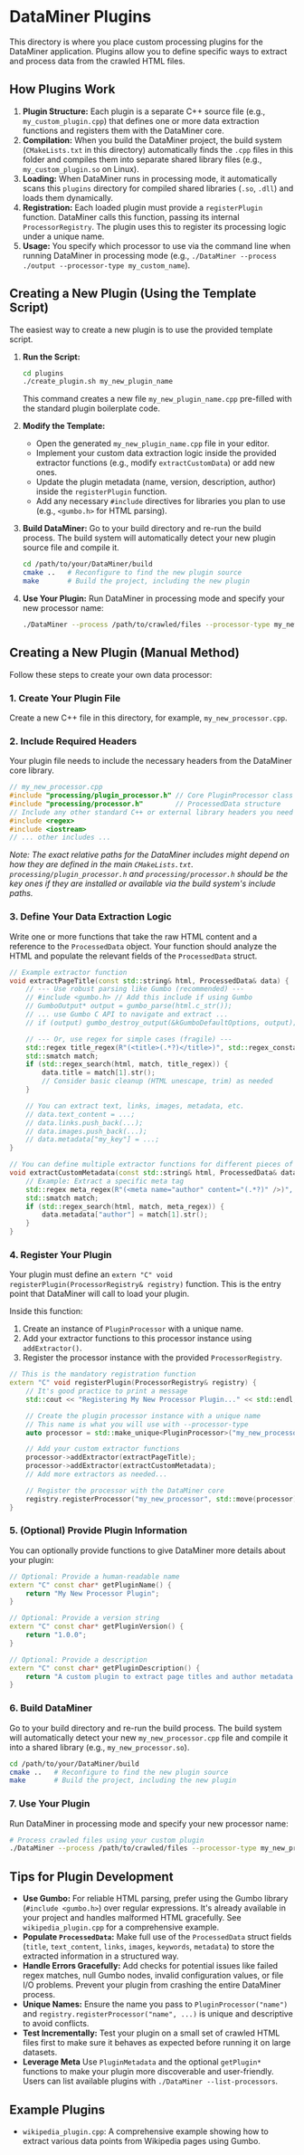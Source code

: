 
# DataMiner Plugins

This directory is where you place custom processing plugins for the DataMiner application. Plugins allow you to define specific ways to extract and process data from the crawled HTML files.

## How Plugins Work

1.  **Plugin Structure:** Each plugin is a separate C++ source file (e.g., `my_custom_plugin.cpp`) that defines one or more data extraction functions and registers them with the DataMiner core.
2.  **Compilation:** When you build the DataMiner project, the build system (`CMakeLists.txt` in this directory) automatically finds the `.cpp` files in this folder and compiles them into separate shared library files (e.g., `my_custom_plugin.so` on Linux).
3.  **Loading:** When DataMiner runs in processing mode, it automatically scans this `plugins` directory for compiled shared libraries (`.so`, `.dll`) and loads them dynamically.
4.  **Registration:** Each loaded plugin must provide a `registerPlugin` function. DataMiner calls this function, passing its internal `ProcessorRegistry`. The plugin uses this to register its processing logic under a unique name.
5.  **Usage:** You specify which processor to use via the command line when running DataMiner in processing mode (e.g., `./DataMiner --process ./output --processor-type my_custom_name`).

## Creating a New Plugin (Using the Template Script)

The easiest way to create a new plugin is to use the provided template script.

1.  **Run the Script:**
    ```bash
    cd plugins
    ./create_plugin.sh my_new_plugin_name
    ```
    This command creates a new file `my_new_plugin_name.cpp` pre-filled with the standard plugin boilerplate code.

2.  **Modify the Template:**
    *   Open the generated `my_new_plugin_name.cpp` file in your editor.
    *   Implement your custom data extraction logic inside the provided extractor functions (e.g., modify `extractCustomData`) or add new ones.
    *   Update the plugin metadata (name, version, description, author) inside the `registerPlugin` function.
    *   Add any necessary `#include` directives for libraries you plan to use (e.g., `<gumbo.h>` for HTML parsing).

3.  **Build DataMiner:**
    Go to your build directory and re-run the build process. The build system will automatically detect your new plugin source file and compile it.
    ```bash
    cd /path/to/your/DataMiner/build
    cmake ..   # Reconfigure to find the new plugin source
    make       # Build the project, including the new plugin
    ```

4.  **Use Your Plugin:**
    Run DataMiner in processing mode and specify your new processor name:
    ```bash
    ./DataMiner --process /path/to/crawled/files --processor-type my_new_plugin_name --export json --export-file my_output.json
    ```


## Creating a New Plugin (Manual Method)

Follow these steps to create your own data processor:

### 1. Create Your Plugin File

Create a new C++ file in this directory, for example, `my_new_processor.cpp`.

### 2. Include Required Headers

Your plugin file needs to include the necessary headers from the DataMiner core library.

```cpp
// my_new_processor.cpp
#include "processing/plugin_processor.h" // Core PluginProcessor class
#include "processing/processor.h"        // ProcessedData structure
// Include any other standard C++ or external library headers you need
#include <regex>
#include <iostream>
// ... other includes ...
```

*Note: The exact relative paths for the DataMiner includes might depend on how they are defined in the main `CMakeLists.txt`. `processing/plugin_processor.h` and `processing/processor.h` should be the key ones if they are installed or available via the build system's include paths.*

### 3. Define Your Data Extraction Logic

Write one or more functions that take the raw HTML content and a reference to the `ProcessedData` object. Your function should analyze the HTML and populate the relevant fields of the `ProcessedData` struct.

```cpp
// Example extractor function
void extractPageTitle(const std::string& html, ProcessedData& data) {
    // --- Use robust parsing like Gumbo (recommended) ---
    // #include <gumbo.h> // Add this include if using Gumbo
    // GumboOutput* output = gumbo_parse(html.c_str());
    // ... use Gumbo C API to navigate and extract ...
    // if (output) gumbo_destroy_output(&kGumboDefaultOptions, output);

    // --- Or, use regex for simple cases (fragile) ---
    std::regex title_regex(R"(<title>(.*?)</title>)", std::regex_constants::icase);
    std::smatch match;
    if (std::regex_search(html, match, title_regex)) {
        data.title = match[1].str();
        // Consider basic cleanup (HTML unescape, trim) as needed
    }

    // You can extract text, links, images, metadata, etc.
    // data.text_content = ...;
    // data.links.push_back(...);
    // data.images.push_back(...);
    // data.metadata["my_key"] = ...;
}

// You can define multiple extractor functions for different pieces of data
void extractCustomMetadata(const std::string& html, ProcessedData& data) {
    // Example: Extract a specific meta tag
    std::regex meta_regex(R"(<meta name="author" content="(.*?)" />)", std::regex_constants::icase);
    std::smatch match;
    if (std::regex_search(html, match, meta_regex)) {
        data.metadata["author"] = match[1].str();
    }
}
```

### 4. Register Your Plugin

Your plugin must define an `extern "C" void registerPlugin(ProcessorRegistry& registry)` function. This is the entry point that DataMiner will call to load your plugin.

Inside this function:
1.  Create an instance of `PluginProcessor` with a unique name.
2.  Add your extractor functions to this processor instance using `addExtractor()`.
3.  Register the processor instance with the provided `ProcessorRegistry`.

```cpp
// This is the mandatory registration function
extern "C" void registerPlugin(ProcessorRegistry& registry) {
    // It's good practice to print a message
    std::cout << "Registering My New Processor Plugin..." << std::endl;

    // Create the plugin processor instance with a unique name
    // This name is what you will use with --processor-type
    auto processor = std::make_unique<PluginProcessor>("my_new_processor");

    // Add your custom extractor functions
    processor->addExtractor(extractPageTitle);
    processor->addExtractor(extractCustomMetadata);
    // Add more extractors as needed...

    // Register the processor with the DataMiner core
    registry.registerProcessor("my_new_processor", std::move(processor));
}
```

### 5. (Optional) Provide Plugin Information

You can optionally provide functions to give DataMiner more details about your plugin:

```cpp
// Optional: Provide a human-readable name
extern "C" const char* getPluginName() {
    return "My New Processor Plugin";
}

// Optional: Provide a version string
extern "C" const char* getPluginVersion() {
    return "1.0.0";
}

// Optional: Provide a description
extern "C" const char* getPluginDescription() {
    return "A custom plugin to extract page titles and author metadata.";
}
```

### 6. Build DataMiner

Go to your build directory and re-run the build process. The build system will automatically detect your new `my_new_processor.cpp` file and compile it into a shared library (e.g., `my_new_processor.so`).

```bash
cd /path/to/your/DataMiner/build
cmake ..   # Reconfigure to find the new plugin source
make       # Build the project, including the new plugin
```

### 7. Use Your Plugin

Run DataMiner in processing mode and specify your new processor name:

```bash
# Process crawled files using your custom plugin
./DataMiner --process /path/to/crawled/files --processor-type my_new_processor --export json --export-file my_output.json
```

## Tips for Plugin Development

*   **Use Gumbo:** For reliable HTML parsing, prefer using the Gumbo library (`#include <gumbo.h>`) over regular expressions. It's already available in your project and handles malformed HTML gracefully. See `wikipedia_plugin.cpp` for a comprehensive example.
*   **Populate `ProcessedData`:** Make full use of the `ProcessedData` struct fields (`title`, `text_content`, `links`, `images`, `keywords`, `metadata`) to store the extracted information in a structured way.
*   **Handle Errors Gracefully:** Add checks for potential issues like failed regex matches, null Gumbo nodes, invalid configuration values, or file I/O problems. Prevent your plugin from crashing the entire DataMiner process.
*   **Unique Names:** Ensure the name you pass to `PluginProcessor("name")` and `registry.registerProcessor("name", ...)` is unique and descriptive to avoid conflicts.
*   **Test Incrementally:** Test your plugin on a small set of crawled HTML files first to make sure it behaves as expected before running it on large datasets.
*   **Leverage Meta** Use `PluginMetadata` and the optional `getPlugin*` functions to make your plugin more discoverable and user-friendly. Users can list available plugins with `./DataMiner --list-processors`.

## Example Plugins

*   `wikipedia_plugin.cpp`: A comprehensive example showing how to extract various data points from Wikipedia pages using Gumbo.
